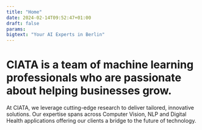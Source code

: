 ```yaml
---
title: "Home"
date: 2024-02-14T09:52:47+01:00
draft: false
params:
bigtext: "Your AI Experts in Berlin"
---
```

# CIATA is a team of machine learning professionals who are passionate about helping businesses grow.

At CIATA, we leverage cutting-edge research to deliver tailored, innovative solutions. Our expertise spans across Computer Vision, NLP and Digital Health applications offering our clients a bridge to the future of technology.